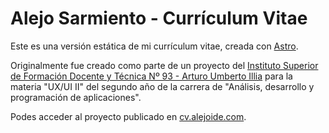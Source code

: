 # Alejo Sarmiento - Currículum Vitae

Este es una versión estática de mi currículum vitae, creada con [Astro](https://astro.build/).

Originalmente fue creado como parte de un proyecto del [Instituto Superior de Formación Docente y Técnica Nº 93 - Arturo Umberto Illia](https://isfdyt93-bue.infd.edu.ar/sitio/) para la materia "UX/UI II" del segundo año de la carrera de "Análisis, desarrollo y programación de aplicaciones".

Podes acceder al proyecto publicado en [cv.alejoide.com](https://cv.alejoide.com).